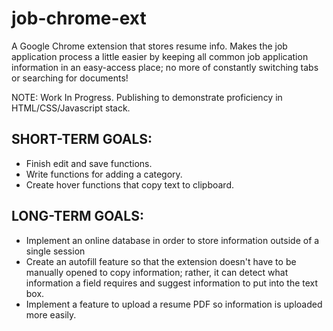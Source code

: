 # job-chrome-ext
A Google Chrome extension that stores resume info. Makes the job application process a little easier by keeping all common job application information in an easy-access place; no more of constantly switching tabs or searching for documents!

NOTE: Work In Progress. Publishing to demonstrate proficiency in HTML/CSS/Javascript stack.

## SHORT-TERM GOALS:
- Finish edit and save functions.
- Write functions for adding a category.
- Create hover functions that copy text to clipboard.

## LONG-TERM GOALS:
- Implement an online database in order to store information outside of a single session
- Create an autofill feature so that the extension doesn't have to be manually opened to copy information; rather, it can detect what information a field requires and suggest information to put into the text box.
- Implement a feature to upload a resume PDF so information is uploaded more easily.
